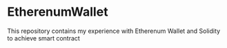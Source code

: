 # EtherenumWallet
This repository contains my experience with Etherenum Wallet and Solidity to achieve smart contract
